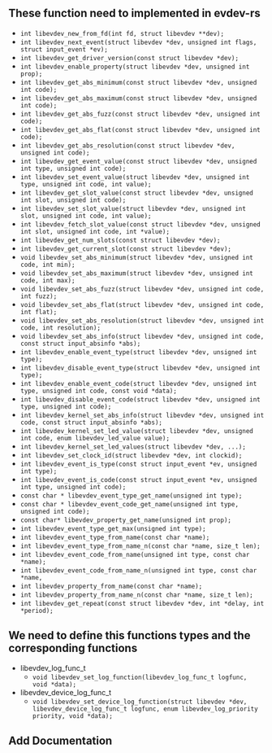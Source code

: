 ## These function need to implemented in evdev-rs

* `int libevdev_new_from_fd(int fd, struct libevdev **dev);`
* `int libevdev_next_event(struct libevdev *dev, unsigned int flags, struct input_event *ev);`
* `int libevdev_get_driver_version(const struct libevdev *dev);`
* `int libevdev_enable_property(struct libevdev *dev, unsigned int prop);`
* `int libevdev_get_abs_minimum(const struct libevdev *dev, unsigned int code);`
* `int libevdev_get_abs_maximum(const struct libevdev *dev, unsigned int code);`
* `int libevdev_get_abs_fuzz(const struct libevdev *dev, unsigned int code);`
* `int libevdev_get_abs_flat(const struct libevdev *dev, unsigned int code);`
* `int libevdev_get_abs_resolution(const struct libevdev *dev, unsigned int code);`
* `int libevdev_get_event_value(const struct libevdev *dev, unsigned int type, unsigned int code);`
* `int libevdev_set_event_value(struct libevdev *dev, unsigned int type, unsigned int code, int value);`
* `int libevdev_get_slot_value(const struct libevdev *dev, unsigned int slot, unsigned int code);`
* `int libevdev_set_slot_value(struct libevdev *dev, unsigned int slot, unsigned int code, int value);`
* `int libevdev_fetch_slot_value(const struct libevdev *dev, unsigned int slot, unsigned int code, int *value);`
* `int libevdev_get_num_slots(const struct libevdev *dev);`
* `int libevdev_get_current_slot(const struct libevdev *dev);`
* `void libevdev_set_abs_minimum(struct libevdev *dev, unsigned int code, int min);`
* `void libevdev_set_abs_maximum(struct libevdev *dev, unsigned int code, int max);`
* `void libevdev_set_abs_fuzz(struct libevdev *dev, unsigned int code, int fuzz);`
* `void libevdev_set_abs_flat(struct libevdev *dev, unsigned int code, int flat);`
* `void libevdev_set_abs_resolution(struct libevdev *dev, unsigned int code, int resolution);`
* `void libevdev_set_abs_info(struct libevdev *dev, unsigned int code, const struct input_absinfo *abs);`
* `int libevdev_enable_event_type(struct libevdev *dev, unsigned int type);`
* `int libevdev_disable_event_type(struct libevdev *dev, unsigned int type);`
* `int libevdev_enable_event_code(struct libevdev *dev, unsigned int type, unsigned int code, const void *data);`
* `int libevdev_disable_event_code(struct libevdev *dev, unsigned int type, unsigned int code);`
* `int libevdev_kernel_set_abs_info(struct libevdev *dev, unsigned int code, const struct input_absinfo *abs);`
* `int libevdev_kernel_set_led_value(struct libevdev *dev, unsigned int code, enum libevdev_led_value value);`
* `int libevdev_kernel_set_led_values(struct libevdev *dev, ...);`
* `int libevdev_set_clock_id(struct libevdev *dev, int clockid);`
* `int libevdev_event_is_type(const struct input_event *ev, unsigned int type);`
* `int libevdev_event_is_code(const struct input_event *ev, unsigned int type, unsigned int code);`
* `const char * libevdev_event_type_get_name(unsigned int type);`
* `const char * libevdev_event_code_get_name(unsigned int type, unsigned int code);`
* `const char* libevdev_property_get_name(unsigned int prop);`
* `int libevdev_event_type_get_max(unsigned int type);`
* `int libevdev_event_type_from_name(const char *name);`
* `int libevdev_event_type_from_name_n(const char *name, size_t len);`
* `int libevdev_event_code_from_name(unsigned int type, const char *name);`
* `int libevdev_event_code_from_name_n(unsigned int type, const char *name,`
* `int libevdev_property_from_name(const char *name);`
* `int libevdev_property_from_name_n(const char *name, size_t len);`
* `int libevdev_get_repeat(const struct libevdev *dev, int *delay, int *period);`

## We need to define this functions types and the corresponding functions

* libevdev_log_func_t
    * `void libevdev_set_log_function(libevdev_log_func_t logfunc, void *data);`
* libevdev_device_log_func_t
    * `void libevdev_set_device_log_function(struct libevdev *dev,
				      libevdev_device_log_func_t logfunc,
				      enum libevdev_log_priority priority,
				      void *data);`

## Add Documentation

